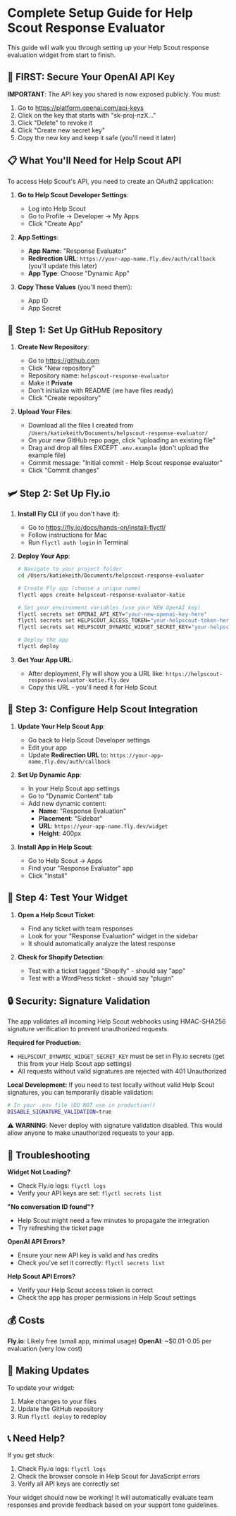 # Complete Setup Guide for Help Scout Response Evaluator

This guide will walk you through setting up your Help Scout response evaluation widget from start to finish.

## 🔐 FIRST: Secure Your OpenAI API Key

**IMPORTANT**: The API key you shared is now exposed publicly. You must:

1. Go to https://platform.openai.com/api-keys
2. Click on the key that starts with "sk-proj-nzX..."
3. Click "Delete" to revoke it
4. Click "Create new secret key"
5. Copy the new key and keep it safe (you'll need it later)

## 📋 What You'll Need for Help Scout API

To access Help Scout's API, you need to create an OAuth2 application:

1. **Go to Help Scout Developer Settings**:
   - Log into Help Scout
   - Go to Profile → Developer → My Apps
   - Click "Create App"

2. **App Settings**:
   - **App Name**: "Response Evaluator"
   - **Redirection URL**: `https://your-app-name.fly.dev/auth/callback` (you'll update this later)
   - **App Type**: Choose "Dynamic App"

3. **Copy These Values** (you'll need them):
   - App ID
   - App Secret

## 🚀 Step 1: Set Up GitHub Repository

1. **Create New Repository**:
   - Go to https://github.com
   - Click "New repository"
   - Repository name: `helpscout-response-evaluator`
   - Make it **Private**
   - Don't initialize with README (we have files ready)
   - Click "Create repository"

2. **Upload Your Files**:
   - Download all the files I created from `/Users/katiekeith/Documents/helpscout-response-evaluator/`
   - On your new GitHub repo page, click "uploading an existing file"
   - Drag and drop all files EXCEPT `.env.example` (don't upload the example file)
   - Commit message: "Initial commit - Help Scout response evaluator"
   - Click "Commit changes"

## 🛩️ Step 2: Set Up Fly.io

1. **Install Fly CLI** (if you don't have it):
   - Go to https://fly.io/docs/hands-on/install-flyctl/
   - Follow instructions for Mac
   - Run `flyctl auth login` in Terminal

2. **Deploy Your App**:
   ```bash
   # Navigate to your project folder
   cd /Users/katiekeith/Documents/helpscout-response-evaluator
   
   # Create Fly app (choose a unique name)
   flyctl apps create helpscout-response-evaluator-katie
   
   # Set your environment variables (use your NEW OpenAI key)
   flyctl secrets set OPENAI_API_KEY="your-new-openai-key-here"
   flyctl secrets set HELPSCOUT_ACCESS_TOKEN="your-helpscout-token-here"
   flyctl secrets set HELPSCOUT_DYNAMIC_WIDGET_SECRET_KEY="your-helpscout-widget-secret-key-here"

   # Deploy the app
   flyctl deploy
   ```

3. **Get Your App URL**:
   - After deployment, Fly will show you a URL like: `https://helpscout-response-evaluator-katie.fly.dev`
   - Copy this URL - you'll need it for Help Scout

## 🎯 Step 3: Configure Help Scout Integration

1. **Update Your Help Scout App**:
   - Go back to Help Scout Developer settings
   - Edit your app
   - Update **Redirection URL** to: `https://your-app-name.fly.dev/auth/callback`

2. **Set Up Dynamic App**:
   - In your Help Scout app settings
   - Go to "Dynamic Content" tab
   - Add new dynamic content:
     - **Name**: "Response Evaluation"
     - **Placement**: "Sidebar"
     - **URL**: `https://your-app-name.fly.dev/widget`
     - **Height**: 400px

3. **Install App in Help Scout**:
   - Go to Help Scout → Apps
   - Find your "Response Evaluator" app
   - Click "Install"

## 🧪 Step 4: Test Your Widget

1. **Open a Help Scout Ticket**:
   - Find any ticket with team responses
   - Look for your "Response Evaluation" widget in the sidebar
   - It should automatically analyze the latest response

2. **Check for Shopify Detection**:
   - Test with a ticket tagged "Shopify" - should say "app"
   - Test with a WordPress ticket - should say "plugin"

## 🔒 Security: Signature Validation

The app validates all incoming Help Scout webhooks using HMAC-SHA256 signature verification to prevent unauthorized requests.

**Required for Production:**
- `HELPSCOUT_DYNAMIC_WIDGET_SECRET_KEY` must be set in Fly.io secrets (get this from your Help Scout app settings)
- All requests without valid signatures are rejected with 401 Unauthorized

**Local Development:**
If you need to test locally without valid Help Scout signatures, you can temporarily disable validation:

```bash
# In your .env file (DO NOT use in production!)
DISABLE_SIGNATURE_VALIDATION=true
```

⚠️ **WARNING**: Never deploy with signature validation disabled. This would allow anyone to make unauthorized requests to your app.

## 🔧 Troubleshooting

**Widget Not Loading?**
- Check Fly.io logs: `flyctl logs`
- Verify your API keys are set: `flyctl secrets list`

**"No conversation ID found"?**
- Help Scout might need a few minutes to propagate the integration
- Try refreshing the ticket page

**OpenAI API Errors?**
- Ensure your new API key is valid and has credits
- Check you've set it correctly: `flyctl secrets list`

**Help Scout API Errors?**
- Verify your Help Scout access token is correct
- Check the app has proper permissions in Help Scout settings

## 💰 Costs

**Fly.io**: Likely free (small app, minimal usage)
**OpenAI**: ~$0.01-0.05 per evaluation (very low cost)

## 🔄 Making Updates

To update your widget:
1. Make changes to your files
2. Update the GitHub repository
3. Run `flyctl deploy` to redeploy

## 📞 Need Help?

If you get stuck:
1. Check Fly.io logs: `flyctl logs`
2. Check the browser console in Help Scout for JavaScript errors
3. Verify all API keys are correctly set

Your widget should now be working! It will automatically evaluate team responses and provide feedback based on your support tone guidelines.